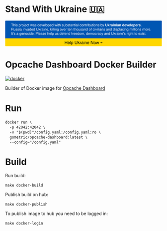 # Stand With Ukraine 🇺🇦

[![SWUbanner](https://raw.githubusercontent.com/vshymanskyy/StandWithUkraine/main/banner-direct.svg)](https://github.com/vshymanskyy/StandWithUkraine/blob/main/docs/README.md)

# Opcache Dashboard Docker Builder

[![docker](https://img.shields.io/docker/pulls/gometric/opcache-dashboard.svg?style=flat)](https://hub.docker.com/r/gometric/opcache-dashboard/)

Builder of Docker image for [Opcache Dashboard](https://github.com/GoMetric/opcache-dashboard)

# Run

```
docker run \
  -p 42042:42042 \
  -v "$(pwd)"/config.yaml:/config.yaml:ro \
  gometric/opcache-dashboard:latest \
  --config="/config.yaml"
```

# Build

Run build:

```
make docker-build
```

Publish build on hub:
```
make docker-publish
```

To publish image to hub you need to be logged in:

```
make docker-login
```

